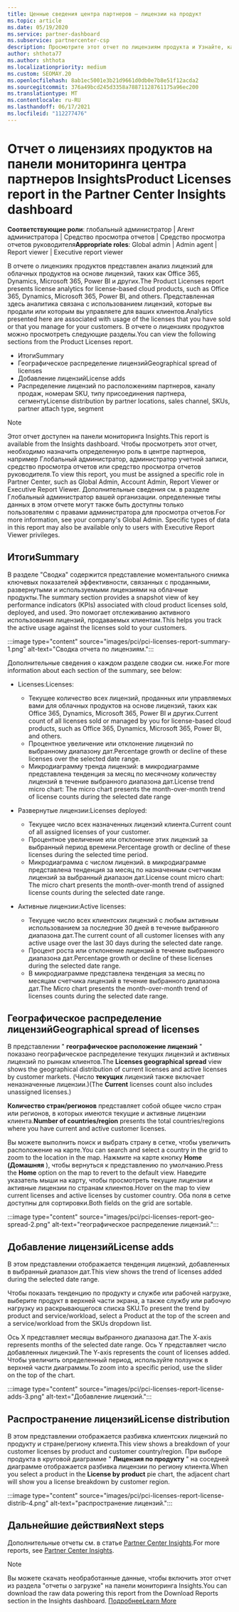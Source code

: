 ```yaml
---
title: Ценные сведения центра партнеров — лицензии на продукт
ms.topic: article
ms.date: 05/19/2020
ms.service: partner-dashboard
ms.subservice: partnercenter-csp
description: Просмотрите этот отчет по лицензиям продукта и Узнайте, как улучшить работу с лицензированными облачными продуктами, которые вы продаете или управляете клиентами.
author: shthota77
ms.author: shthota
ms.localizationpriority: medium
ms.custom: SEOMAY.20
ms.openlocfilehash: 8ab1ec5001e3b21d9661d0db0e7b8e51f12acda2
ms.sourcegitcommit: 376a49bcd245d3358a78871128761175a96ec200
ms.translationtype: MT
ms.contentlocale: ru-RU
ms.lasthandoff: 06/17/2021
ms.locfileid: "112277476"
---
```

# <a name="product-licenses-report-in-the-partner-center-insights-dashboard"></a><span data-ttu-id="41204-103">Отчет о лицензиях продуктов на панели мониторинга центра партнеров Insights</span><span class="sxs-lookup"><span data-stu-id="41204-103">Product Licenses report in the Partner Center Insights dashboard</span></span>

<span data-ttu-id="41204-104">**Соответствующие роли**: глобальный администратор | Агент администратора | Средство просмотра отчетов | Средство просмотра отчетов руководителя</span><span class="sxs-lookup"><span data-stu-id="41204-104">**Appropriate roles**: Global admin | Admin agent | Report viewer | Executive report viewer</span></span>

<span data-ttu-id="41204-105">В отчете о лицензиях продуктов представлен анализ лицензий для облачных продуктов на основе лицензий, таких как Office 365, Dynamics, Microsoft 365, Power BI и других.</span><span class="sxs-lookup"><span data-stu-id="41204-105">The Product Licenses report presents license analytics for license-based cloud products, such as Office 365, Dynamics, Microsoft 365, Power BI, and others.</span></span> <span data-ttu-id="41204-106">Представленная здесь аналитика связана с использованием лицензий, которые вы продали или которым вы управляете для ваших клиентов.</span><span class="sxs-lookup"><span data-stu-id="41204-106">Analytics presented here are associated with usage of the licenses that you have sold or that you manage for your customers.</span></span> <span data-ttu-id="41204-107">В отчете о лицензиях продуктов можно просмотреть следующие разделы.</span><span class="sxs-lookup"><span data-stu-id="41204-107">You can view the following sections from the Product Licenses report.</span></span>

- <span data-ttu-id="41204-108">Итоги</span><span class="sxs-lookup"><span data-stu-id="41204-108">Summary</span></span>
- <span data-ttu-id="41204-109">Географическое распределение лицензий</span><span class="sxs-lookup"><span data-stu-id="41204-109">Geographical spread of licenses</span></span>
- <span data-ttu-id="41204-110">Добавление лицензий</span><span class="sxs-lookup"><span data-stu-id="41204-110">License adds</span></span>
- <span data-ttu-id="41204-111">Распределение лицензий по расположениям партнеров, каналу продаж, номерам SKU, типу присоединения партнера, сегменту</span><span class="sxs-lookup"><span data-stu-id="41204-111">License distribution by partner locations, sales channel, SKUs, partner attach type, segment</span></span>

 > [!NOTE]
 > <span data-ttu-id="41204-112">Этот отчет доступен на панели мониторинга Insights.</span><span class="sxs-lookup"><span data-stu-id="41204-112">This report is available from the Insights dashboard.</span></span> <span data-ttu-id="41204-113">Чтобы просмотреть этот отчет, необходимо назначить определенную роль в центре партнеров, например Глобальный администратор, администратор учетной записи, средство просмотра отчетов или средство просмотра отчетов руководителя.</span><span class="sxs-lookup"><span data-stu-id="41204-113">To view this report, you must be assigned a specific role in Partner Center, such as Global Admin, Account Admin, Report Viewer or Executive Report Viewer.</span></span> <span data-ttu-id="41204-114">Дополнительные сведения см. в разделе Глобальный администратор вашей организации. определенные типы данных в этом отчете могут также быть доступны только пользователям с правами администратора для просмотра отчетов.</span><span class="sxs-lookup"><span data-stu-id="41204-114">For more information, see your company's Global Admin. Specific types of data in this report may also be available only to users with Executive Report Viewer privileges.</span></span>

## <a name="summary"></a><span data-ttu-id="41204-115">Итоги</span><span class="sxs-lookup"><span data-stu-id="41204-115">Summary</span></span>

<span data-ttu-id="41204-116">В разделе "Сводка" содержится представление моментального снимка ключевых показателей эффективности, связанных с проданными, развернутыми и используемыми лицензиями на облачные продукты.</span><span class="sxs-lookup"><span data-stu-id="41204-116">The summary section provides a snapshot view of key performance indicators (KPIs) associated with cloud product licenses sold, deployed, and used.</span></span> <span data-ttu-id="41204-117">Это помогает отслеживанию активного использования лицензий, продаваемых клиентам.</span><span class="sxs-lookup"><span data-stu-id="41204-117">This helps you track the active usage against the licenses sold to your customers.</span></span>

:::image type="content" source="images/pci/pci-licenses-report-summary-1.png" alt-text="Сводка отчета по лицензиям.":::

<span data-ttu-id="41204-119">Дополнительные сведения о каждом разделе сводки см. ниже.</span><span class="sxs-lookup"><span data-stu-id="41204-119">For more information about each section of the summary, see below:</span></span>

- <span data-ttu-id="41204-120">Licenses:</span><span class="sxs-lookup"><span data-stu-id="41204-120">Licenses:</span></span> 
  - <span data-ttu-id="41204-121">Текущее количество всех лицензий, проданных или управляемых вами для облачных продуктов на основе лицензий, таких как Office 365, Dynamics, Microsoft 365, Power BI и других.</span><span class="sxs-lookup"><span data-stu-id="41204-121">Current count of all licenses sold or managed by you for license-based cloud products, such as Office 365, Dynamics, Microsoft 365, Power BI, and others.</span></span>
  - <span data-ttu-id="41204-122">Процентное увеличение или отклонение лицензий по выбранному диапазону дат.</span><span class="sxs-lookup"><span data-stu-id="41204-122">Percentage growth or decline of these licenses over the selected date range.</span></span>
  - <span data-ttu-id="41204-123">Микродиаграмму тренда лицензий: в микродиаграмме представлена тенденция за месяц по месячному количеству лицензий в течение выбранного диапазона дат.</span><span class="sxs-lookup"><span data-stu-id="41204-123">License trend micro chart: The micro chart presents the month-over-month trend of license counts during the selected date range</span></span>

- <span data-ttu-id="41204-124">Развернутые лицензии:</span><span class="sxs-lookup"><span data-stu-id="41204-124">Licenses deployed:</span></span>
  - <span data-ttu-id="41204-125">Текущее число всех назначенных лицензий клиента.</span><span class="sxs-lookup"><span data-stu-id="41204-125">Current count of all assigned licenses of your customer.</span></span>
  - <span data-ttu-id="41204-126">Процентное увеличение или отклонение этих лицензий за выбранный период времени.</span><span class="sxs-lookup"><span data-stu-id="41204-126">Percentage growth or decline of these licenses during the selected time period.</span></span>
  - <span data-ttu-id="41204-127">Микродиаграмма с числом лицензий. в микродиаграмме представлена тенденция за месяц по назначенным счетчикам лицензий за выбранный диапазон дат.</span><span class="sxs-lookup"><span data-stu-id="41204-127">License count micro chart: The micro chart presents the month-over-month trend of assigned license counts during the selected date range.</span></span>

- <span data-ttu-id="41204-128">Активные лицензии:</span><span class="sxs-lookup"><span data-stu-id="41204-128">Active licenses:</span></span> 
  - <span data-ttu-id="41204-129">Текущее число всех клиентских лицензий с любым активным использованием за последние 30 дней в течение выбранного диапазона дат.</span><span class="sxs-lookup"><span data-stu-id="41204-129">The current count of all customer licenses with any active usage over the last 30 days during the selected date range.</span></span>
  - <span data-ttu-id="41204-130">Процент роста или отклонение лицензий в течение выбранного диапазона дат.</span><span class="sxs-lookup"><span data-stu-id="41204-130">Percentage growth or decline of these licenses during the selected date range.</span></span>
  - <span data-ttu-id="41204-131">В микродиаграмме представлена тенденция за месяц по месяцам счетчика лицензий в течение выбранного диапазона дат.</span><span class="sxs-lookup"><span data-stu-id="41204-131">The Micro chart presents the month-over-month trend of licenses counts during the selected date range.</span></span>

## <a name="geographical-spread-of-licenses"></a><span data-ttu-id="41204-132">Географическое распределение лицензий</span><span class="sxs-lookup"><span data-stu-id="41204-132">Geographical spread of licenses</span></span>

<span data-ttu-id="41204-133">В представлении " **географическое расположение лицензий** " показано географическое распределение текущих лицензий и активных лицензий по рынкам клиентов.</span><span class="sxs-lookup"><span data-stu-id="41204-133">The **Licenses geographical spread** view shows the geographical distribution of current licenses and active licenses by customer markets.</span></span> <span data-ttu-id="41204-134">(Число **текущих** лицензий также включает неназначенные лицензии.)</span><span class="sxs-lookup"><span data-stu-id="41204-134">(The **Current** licenses count also includes unassigned licenses.)</span></span>

<span data-ttu-id="41204-135">**Количество стран/регионов** представляет собой общее число стран или регионов, в которых имеются текущие и активные лицензии клиента.</span><span class="sxs-lookup"><span data-stu-id="41204-135">**Number of countries/region** presents the total countries/regions where you have current and active customer licenses.</span></span>

<span data-ttu-id="41204-136">Вы можете выполнить поиск и выбрать страну в сетке, чтобы увеличить расположение на карте.</span><span class="sxs-lookup"><span data-stu-id="41204-136">You can search and select a country in the grid to zoom to the location in the map.</span></span> <span data-ttu-id="41204-137">Нажмите на карте кнопку **Home (Домашняя** ), чтобы вернуться к представлению по умолчанию.</span><span class="sxs-lookup"><span data-stu-id="41204-137">Press the **Home** option on the map to revert to the default view.</span></span> <span data-ttu-id="41204-138">Наведите указатель мыши на карту, чтобы просмотреть текущие лицензии и активные лицензии по странам клиентов.</span><span class="sxs-lookup"><span data-stu-id="41204-138">Hover on the map to view current licenses and active licenses by customer country.</span></span> <span data-ttu-id="41204-139">Оба поля в сетке доступны для сортировки.</span><span class="sxs-lookup"><span data-stu-id="41204-139">Both fields on the grid are sortable.</span></span>

:::image type="content" source="images/pci/pci-licenses-report-geo-spread-2.png" alt-text="географическое распределение лицензий.":::

## <a name="license-adds"></a><span data-ttu-id="41204-141">Добавление лицензий</span><span class="sxs-lookup"><span data-stu-id="41204-141">License adds</span></span>

<span data-ttu-id="41204-142">В этом представлении отображается тенденция лицензий, добавленных в выбранный диапазон дат.</span><span class="sxs-lookup"><span data-stu-id="41204-142">This view shows the trend of licenses added during the selected date range.</span></span> 

<span data-ttu-id="41204-143">Чтобы показать тенденцию по продукту и службе или рабочей нагрузке, выберите продукт в верхней части экрана, а также службу или рабочую нагрузку из раскрывающегося списка SKU.</span><span class="sxs-lookup"><span data-stu-id="41204-143">To present the trend by product and service/workload, select a Product at the top of the screen and a service/workload from the SKUs dropdown list.</span></span>

<span data-ttu-id="41204-144">Ось X представляет месяцы выбранного диапазона дат.</span><span class="sxs-lookup"><span data-stu-id="41204-144">The X-axis represents months of the selected date range.</span></span> <span data-ttu-id="41204-145">Ось Y представляет число добавленных лицензий.</span><span class="sxs-lookup"><span data-stu-id="41204-145">The Y-axis represents the count of licenses added.</span></span> <span data-ttu-id="41204-146">Чтобы увеличить определенный период, используйте ползунок в верхней части диаграммы.</span><span class="sxs-lookup"><span data-stu-id="41204-146">To zoom into a specific period, use the slider on the top of the chart.</span></span>

:::image type="content" source="images/pci/pci-licenses-report-license-adds-3.png" alt-text="Добавление лицензий.":::

## <a name="license-distribution"></a><span data-ttu-id="41204-148">Распространение лицензий</span><span class="sxs-lookup"><span data-stu-id="41204-148">License distribution</span></span>

<span data-ttu-id="41204-149">В этом представлении отображается разбивка клиентских лицензий по продукту и стране/региону клиента.</span><span class="sxs-lookup"><span data-stu-id="41204-149">This view shows a breakdown of your customer licenses by product and customer country/region.</span></span> <span data-ttu-id="41204-150">При выборе продукта в круговой диаграмме " **Лицензия по продукту** " на соседней диаграмме отображается разбивка лицензии по региону клиента.</span><span class="sxs-lookup"><span data-stu-id="41204-150">When you select a product in the **License by product** pie chart, the adjacent chart will show you a license breakdown by customer region.</span></span>

:::image type="content" source="images/pci/pci-licenses-report-license-distrib-4.png" alt-text="распространение лицензий.":::

## <a name="next-steps"></a><span data-ttu-id="41204-152">Дальнейшие действия</span><span class="sxs-lookup"><span data-stu-id="41204-152">Next steps</span></span>

<span data-ttu-id="41204-153">Дополнительные отчеты см. в статье [Partner Center Insights](partner-center-insights.md).</span><span class="sxs-lookup"><span data-stu-id="41204-153">For more reports, see [Partner Center Insights](partner-center-insights.md).</span></span>

>[!NOTE] 
> <span data-ttu-id="41204-154">Вы можете скачать необработанные данные, чтобы включить этот отчет из раздела "отчеты о загрузке" на панели мониторинга Insights.</span><span class="sxs-lookup"><span data-stu-id="41204-154">You can download the raw data powering this report from the Download Reports section in the Insights dashboard.</span></span> [<span data-ttu-id="41204-155">Подробнее</span><span class="sxs-lookup"><span data-stu-id="41204-155">Learn More</span></span>](pci-download-reports.md)

